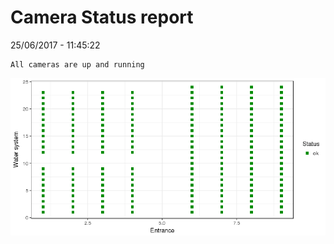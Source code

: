 Camera Status report
================
25/06/2017 - 11:45:22

    All cameras are up and running

![](camreport_files/figure-markdown_github/unnamed-chunk-2-1.png)
